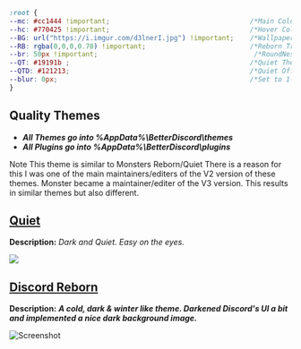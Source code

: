 
```css
:root { 
--mc: #cc1444 !important;                                   /*Main Colour*/     
--hc: #770425 !important;                                   /*Hover Colour*/       
--BG: url("https://i.imgur.com/d3lnerI.jpg") !important;    /*Wallpaper*/  
--RB: rgba(0,0,0,0.70) !important;                          /*Reborn Transparency Higher is Darker*/   
--br: 50px !important;                                       /*RoundNess of Icons*/    
--QT: #19191b ;                                             /*Quiet Theme Colour*/    
--QTD: #121213;                                             /*Quiet Off Parts Colour*/  
--blur: 0px;                                                /*Set to 1-10px to adjust reborn wallpaper blur*/ 
}

```

## Quality Themes
* ***All **Themes** go into %AppData%\BetterDiscord\themes***
* ***All **Plugins** go into %AppData%\BetterDiscord\plugins***

Note This theme is similar to Monsters Reborn/Quiet
There is a reason for this I was one of the main maintainers/editers of the V2 version of these themes.
Monster became a maintainer/editer of the V3 version.
This results in similar themes but also different.


## [Quiet](https://github.com/squee666/Discord-Themes/blob/master/Themes/Quiet.theme.css)

**Description:** <i>Dark and Quiet. Easy on the eyes.</i>

![](https://i.imgur.com/nI4eofE.png)


## [Discord Reborn](https://github.com/squee666Discord-Themes-and-Plugins/blob/master/Themes/Discord%20Reborn.theme.css)

**Description:** ***A cold, dark & winter like theme. Darkened Discord's UI a bit and implemented a nice dark background image.***


![Screenshot](https://i.imgur.com/wjBwVGm.png)
